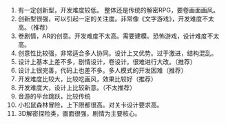 
1. 有一定创新型，开发难度较低。 整体还是传统的解密RPG，要卷画面画风。
2. 创新型很强，可以引起一定的关注度。非常像《文字游戏》，开发难度不太高。（推荐）
3. 卷剧情，AR的创意。开发难度不太高。需要建模。恐怖游戏，设计难度不太高。
4. 创意性比较强，非常适合多人协同。设计上又优势。过于激进，结构混乱。
5. 设计上基本上差不多，剧情设计，卷设计。很难进行大改。（推荐）
6. 设计上很完善，代码上也差不多。多人模式的开发困难（推荐）
7. 开发难度比较大，比较吃画风，效果比较好（推荐）
8. 开发难度大，设计上比较新意。（不太推荐）
9. 音游的平台跳跃，比较传统
10. 小松鼠森林冒险，上下限都很高。对关卡设计要求高。
11. 3D解密探险类，画面很强，剧情为主要核心。


